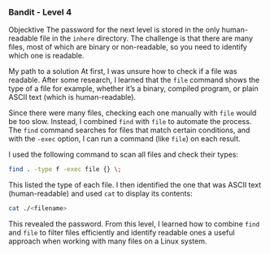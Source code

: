 ### Bandit - Level 4

Objecktive
The password for the next level is stored in the only human-readable file in the `inhere` directory. The challenge is that there are many files, most of which are binary or non-readable, so you need to identify which one is readable.

My path to a solution
At first, I was unsure how to check if a file was readable. After some research, I learned that the `file` command shows the type of a file for example, whether it’s a binary, compiled program, or plain ASCII text (which is human-readable).

Since there were many files, checking each one manually with `file` would be too slow. Instead, I combined `find` with `file` to automate the process. The `find` command searches for files that match certain conditions, and with the `-exec` option, I can run a command (like `file`) on each result.

I used the following command to scan all files and check their types:

```bash
find . -type f -exec file {} \;
```

This listed the type of each file. I then identified the one that was ASCII text (human-readable) and used `cat` to display its contents:

```bash
cat ./<filename>
```

This revealed the password. From this level, I learned how to combine `find` and `file` to filter files efficiently and identify readable ones a useful approach when working with many files on a Linux system.

